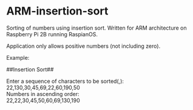 # ARM-insertion-sort
Sorting of numbers using insertion sort. Written for ARM architecture on Raspberry Pi 2B running RaspianOS.

Application only allows positive numbers (not including zero).

Example:

##Insertion Sort##

Enter a sequence of characters to be sorted(,): <br/>
22,130,30,45,69,22,60,190,50 <br/>
Numbers in ascending order: <br/>
22,22,30,45,50,60,69,130,190

